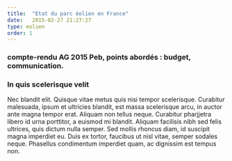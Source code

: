 ```yaml
---
title:  "Etat du parc éolien en France"
date:   2015-02-27 21:27:27
type: eolien
order: 1
---
```

### compte-rendu AG 2015 Peb, points abordés : budget, communication.

<!--fin-excerpt-->


### In quis scelerisque velit #
Nec blandit elit. Quisque vitae metus quis nisi tempor scelerisque. Curabitur malesuada, ipsum et ultricies blandit, est massa scelerisque arcu, in auctor ante magna tempor erat. Aliquam non tellus neque. Curabitur pharjjetra libero id urna porttitor, a euismod mi blandit. Aliquam facilisis nibh sed felis ultrices, quis dictum nulla semper. Sed mollis rhoncus diam, id suscipit magna imperdiet eu. Duis ex tortor, faucibus ut nisl vitae, semper sodales neque. Phasellus condimentum imperdiet quam, ac dignissim est tempus non.